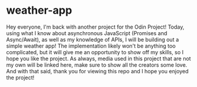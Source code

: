 # weather-app

Hey everyone, I'm back with another project for the Odin Project! Today, using what I know about asynchronous JavaScript (Promises and Async/Await), as well as my knowledge of APIs, I will be building out a simple weather app! The implementation likely won't be anything too complicated, but it will give me an opportunity to show off my skills, so I hope you like the project. As always, media used in this project that are not my own will be linked here, make sure to show all the creators some love. And with that said, thank you for viewing this repo and I hope you enjoyed the project!